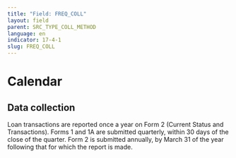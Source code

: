 ```yaml
---
title: "Field: FREQ_COLL"
layout: field
parent: SRC_TYPE_COLL_METHOD
language: en
indicator: 17-4-1
slug: FREQ_COLL
---
```

# Calendar

## Data collection

Loan transactions are reported once a year on Form 2 (Current Status and Transactions). Forms 1 and 1A are submitted quarterly, within 30 days of the close of the quarter. Form 2 is submitted annually, by March 31 of the year following that for which the report is made.